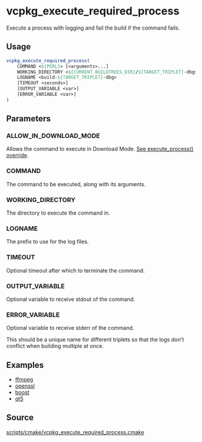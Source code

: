 # vcpkg_execute_required_process

Execute a process with logging and fail the build if the command fails.

## Usage
```cmake
vcpkg_execute_required_process(
    COMMAND <${PERL}> [<arguments>...]
    WORKING_DIRECTORY <${CURRENT_BUILDTREES_DIR}/${TARGET_TRIPLET}-dbg>
    LOGNAME <build-${TARGET_TRIPLET}-dbg>
    [TIMEOUT <seconds>]
    [OUTPUT_VARIABLE <var>]
    [ERROR_VARIABLE <var>]
)
```
## Parameters
### ALLOW_IN_DOWNLOAD_MODE
Allows the command to execute in Download Mode.
[See execute_process() override](../../scripts/cmake/execute_process.cmake).

### COMMAND
The command to be executed, along with its arguments.

### WORKING_DIRECTORY
The directory to execute the command in.

### LOGNAME
The prefix to use for the log files.

### TIMEOUT
Optional timeout after which to terminate the command.

### OUTPUT_VARIABLE
Optional variable to receive stdout of the command.

### ERROR_VARIABLE
Optional variable to receive stderr of the command.

This should be a unique name for different triplets so that the logs don't conflict when building multiple at once.

## Examples

* [ffmpeg](https://github.com/Microsoft/vcpkg/blob/master/ports/ffmpeg/portfile.cmake)
* [openssl](https://github.com/Microsoft/vcpkg/blob/master/ports/openssl/portfile.cmake)
* [boost](https://github.com/Microsoft/vcpkg/blob/master/ports/boost/portfile.cmake)
* [qt5](https://github.com/Microsoft/vcpkg/blob/master/ports/qt5/portfile.cmake)

## Source
[scripts/cmake/vcpkg_execute_required_process.cmake](https://github.com/Microsoft/vcpkg/blob/master/scripts/cmake/vcpkg_execute_required_process.cmake)
